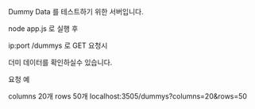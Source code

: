 Dummy Data 를 테스트하기 위한 서버입니다.

node app.js 로 실행 후

ip:port /dummys 로 GET 요청시

더미 데이터를 확인하실수 있습니다.

요청 예

columns 20개 rows 50개
     localhost:3505/dummys?columns=20&rows=50




